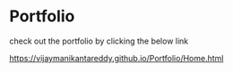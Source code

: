 # Portfolio
check out the portfolio by clicking the below link

https://vijaymanikantareddy.github.io/Portfolio/Home.html

